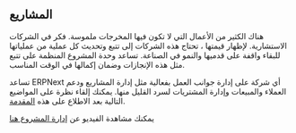 ## المشاريع

هناك الكثير من الأعمال التي لا تكون فيها المخرجات ملموسة. فكر في الشركات الاستشارية. لإظهار قيمتها ، تحتاج هذه الشركات إلى تتبع وتحديث كل عملية من عملياتها للبقاء واقفة على قدميها والنمو في الصناعة. تساعد وحدة المشروع المنظمة على تتبع مثل هذه الإنجازات وضمان إكمالها في الوقت المناسب.

تساعد ERPNext أي شركة على إدارة جوانب العمل بفعالية مثل إدارة المشاريع ودعم العملاء والمبيعات وإدارة المشتريات لسرد القليل منها. يمكنك إلقاء نظرة على المواضيع التالية بعد الاطلاع على هذه [المقدمة](https://docs.erpnext.com/docs/v13/user/manual/en/projects/introduction).

يمكنك مشاهدة الفيديو عن [إدارة المشروع هنا](https://frappe.school/courses/project-management)